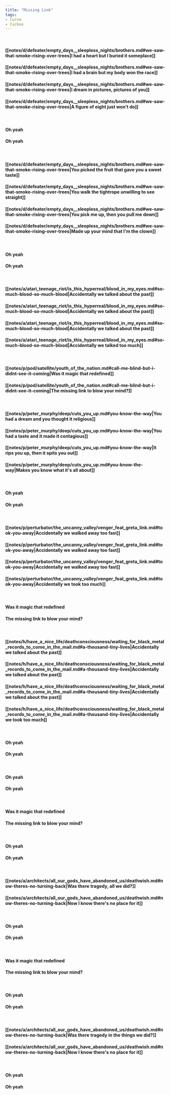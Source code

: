 ```yaml
---
title: "Missing Link"
tags:
- Curve
- Cuckoo
---
```

&nbsp;
#### [[notes/d/defeater/empty_days__sleepless_nights/brothers.md#we-saw-that-smoke-rising-over-trees|I had a heart but I buried it someplace]]
#### [[notes/d/defeater/empty_days__sleepless_nights/brothers.md#we-saw-that-smoke-rising-over-trees|I had a brain but my body won the race]]
#### [[notes/d/defeater/empty_days__sleepless_nights/brothers.md#we-saw-that-smoke-rising-over-trees|I dream in pictures, pictures of you]]
#### [[notes/d/defeater/empty_days__sleepless_nights/brothers.md#we-saw-that-smoke-rising-over-trees|A figure of eight just won't do]]
&nbsp;
#### Oh yeah
#### Oh yeah
&nbsp;
#### [[notes/d/defeater/empty_days__sleepless_nights/brothers.md#we-saw-that-smoke-rising-over-trees|You picked the fruit that gave you a sweet taste]]
#### [[notes/d/defeater/empty_days__sleepless_nights/brothers.md#we-saw-that-smoke-rising-over-trees|You walk the tightrope unwilling to see straight]]
#### [[notes/d/defeater/empty_days__sleepless_nights/brothers.md#we-saw-that-smoke-rising-over-trees|You pick me up, then you pull me down]]
#### [[notes/d/defeater/empty_days__sleepless_nights/brothers.md#we-saw-that-smoke-rising-over-trees|Made up your mind that I'm the clown]]
&nbsp;
#### Oh yeah
#### Oh yeah
&nbsp;
#### [[notes/a/atari_teenage_riot/is_this_hyperreal/blood_in_my_eyes.md#so-much-blood-so-much-blood|Accidentally we talked about the past]]
#### [[notes/a/atari_teenage_riot/is_this_hyperreal/blood_in_my_eyes.md#so-much-blood-so-much-blood|Accidentally we talked about the past]]
#### [[notes/a/atari_teenage_riot/is_this_hyperreal/blood_in_my_eyes.md#so-much-blood-so-much-blood|Accidentally we talked about the past]]
#### [[notes/a/atari_teenage_riot/is_this_hyperreal/blood_in_my_eyes.md#so-much-blood-so-much-blood|Accidentally we talked too much]]
&nbsp;
#### [[notes/p/pod/satellite/youth_of_the_nation.md#call-me-blind-but-i-didnt-see-it-coming|Was it magic that redefined]]
#### [[notes/p/pod/satellite/youth_of_the_nation.md#call-me-blind-but-i-didnt-see-it-coming|The missing link to blow your mind?]]
&nbsp;
#### [[notes/p/peter_murphy/deep/cuts_you_up.md#you-know-the-way|You had a dream and you thought it religious]]
#### [[notes/p/peter_murphy/deep/cuts_you_up.md#you-know-the-way|You had a taste and it made it contagious]]
#### [[notes/p/peter_murphy/deep/cuts_you_up.md#you-know-the-way|It rips you up, then it spits you out]]
#### [[notes/p/peter_murphy/deep/cuts_you_up.md#you-know-the-way|Makes you know what it's all about]]
&nbsp;
#### Oh yeah
#### Oh yeah
&nbsp;
#### [[notes/p/perturbator/the_uncanny_valley/venger_feat_greta_link.md#took-you-away|Accidentally we walked away too fast]]
#### [[notes/p/perturbator/the_uncanny_valley/venger_feat_greta_link.md#took-you-away|Accidentally we walked away too fast]]
#### [[notes/p/perturbator/the_uncanny_valley/venger_feat_greta_link.md#took-you-away|Accidentally we walked away too fast]]
#### [[notes/p/perturbator/the_uncanny_valley/venger_feat_greta_link.md#took-you-away|Accidentally we took too much]]
&nbsp;
#### Was it magic that redefined
#### The missing link to blow your mind?
&nbsp;
#### [[notes/h/have_a_nice_life/deathconsciousness/waiting_for_black_metal_records_to_come_in_the_mail.md#a-thousand-tiny-lives|Accidentally we talked about the past]]
#### [[notes/h/have_a_nice_life/deathconsciousness/waiting_for_black_metal_records_to_come_in_the_mail.md#a-thousand-tiny-lives|Accidentally we talked about the past]]
#### [[notes/h/have_a_nice_life/deathconsciousness/waiting_for_black_metal_records_to_come_in_the_mail.md#a-thousand-tiny-lives|Accidentally we talked about the past]]
#### [[notes/h/have_a_nice_life/deathconsciousness/waiting_for_black_metal_records_to_come_in_the_mail.md#a-thousand-tiny-lives|Accidentally we took too much]]
&nbsp;
#### Oh yeah
#### Oh yeah
&nbsp;
#### Oh yeah
#### Oh yeah
&nbsp;
#### Was it magic that redefined
#### The missing link to blow your mind?
&nbsp;
#### Oh yeah
#### Oh yeah
&nbsp;
#### [[notes/a/architects/all_our_gods_have_abandoned_us/deathwish.md#now-theres-no-turning-back|Was there tragedy, all we did?]]
#### [[notes/a/architects/all_our_gods_have_abandoned_us/deathwish.md#now-theres-no-turning-back|Now I know there's no place for it]]
&nbsp;
#### Oh yeah
#### Oh yeah
&nbsp;
#### Was it magic that redefined
#### The missing link to blow your mind?
&nbsp;
#### Oh yeah
#### Oh yeah
&nbsp;
#### [[notes/a/architects/all_our_gods_have_abandoned_us/deathwish.md#now-theres-no-turning-back|Was there tragedy in the things we did?]]
#### [[notes/a/architects/all_our_gods_have_abandoned_us/deathwish.md#now-theres-no-turning-back|Now I know there's no place for it]]
&nbsp;
#### Oh yeah
#### Oh yeah
